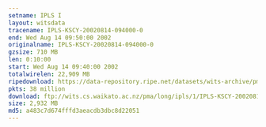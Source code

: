 ```yaml
---
setname: IPLS I
layout: witsdata
tracename: IPLS-KSCY-20020814-094000-0
end: Wed Aug 14 09:50:00 2002
originalname: IPLS-KSCY-20020814-094000-0
gzsize: 710 MB
len: 0:10:00
start: Wed Aug 14 09:40:00 2002
totalwirelen: 22,909 MB
ripedownload: https://data-repository.ripe.net/datasets/wits-archive/pma/long/ipls/1/IPLS-KSCY-20020814-094000-0.gz
pkts: 38 million
download: ftp://wits.cs.waikato.ac.nz/pma/long/ipls/1/IPLS-KSCY-20020814-094000-0.gz
size: 2,932 MB
md5: a483c7d674fffd3aeacdb3dbc8d22051
---
```

